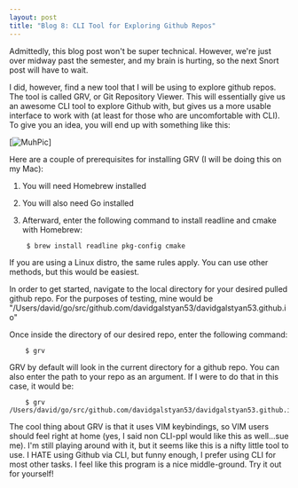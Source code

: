 ```yaml
---
layout: post
title: "Blog 8: CLI Tool for Exploring Github Repos"
---
```


Admittedly, this blog post won't be super technical. However, we're just over midway past the semester, and my brain is hurting, so the next Snort post will have to wait.

I did, however, find a new tool that I will be using to explore github repos. The tool is called GRV, or Git Repository Viewer. This will essentially give us an awesome CLI tool to explore Github with, but gives us a more usable interface to work with (at least for those who are uncomfortable with CLI). To give you an idea, you will end up with something like this:

[![MuhPic](https://raw.githubusercontent.com/rgburke/grv/master/doc/grv-history-view.png)]

Here are a couple of prerequisites for installing GRV (I will be doing this on my Mac):
1. You will need Homebrew installed
2. You will also need Go installed
3. Afterward, enter the following command to install readline and cmake with Homebrew:

		$ brew install readline pkg-config cmake

If you are using a Linux distro, the same rules apply. You can use other methods, but this would be easiest.

In order to get started, navigate to the local directory for your desired pulled github repo. For the purposes of testing, mine would be "/Users/david/go/src/github.com/davidgalstyan53/davidgalstyan53.github.io"

Once inside the directory of our desired repo, enter the following command:
		
		$ grv
		
GRV by default will look in the current directory for a github repo. You can also enter the path to your repo as an argument. If I were to do that in this case, it would be:

		$ grv /Users/david/go/src/github.com/davidgalstyan53/davidgalstyan53.github.io
		
The cool thing about GRV is that it uses VIM keybindings, so VIM users should feel right at home (yes, I said non CLI-ppl would like this as well...sue me). I'm still playing around with it, but it seems like this is a nifty little tool to use. I HATE using Github via CLI, but funny enough, I prefer using CLI for most other tasks. I feel like this program is a nice middle-ground. Try it out for yourself!
